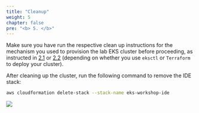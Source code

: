 ```yaml
---
title: "Cleanup"
weight: 5
chapter: false
pre: "<b> 5. </b>"
---
```


Make sure you have run the respective clean up instructions for the mechanism you used to provision the lab EKS cluster before proceeding, as instructed in [2.1](../../2-Prerequiste/2.2-cluster-creation/2.2.1-eksctl/) or [2.2](../../2-Prerequiste/2.2-cluster-creation/2.2.2-terraform/) (depending on whether you use `eksctl` or `Terraform` to deploy your cluster).

After cleaning up the cluster, run the following command to remove the IDE stack:
```bash
aws cloudformation delete-stack --stack-name eks-workshop-ide
```

![](/EKS-Workshop-2/images/5/DeleteStack.png?width=90pc)